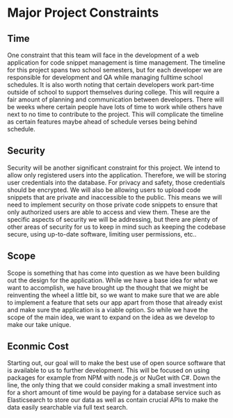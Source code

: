 # Major Project Constraints


## Time
One constraint that this team will face in the development of a web application for code snippet management is time management. The timeline for this project spans two school semesters, but for each developer we are responsible for development and QA while managing fulltime school schedules. It is also worth noting that certain developers work part-time outside of school to support themselves during college. This will require a fair amount of planning and communication between developers. There will be weeks where certain people have lots of time to work while others have next to no time to contribute to the project. This will complicate the timeline as certain features maybe ahead of schedule verses being behind schedule. 

## Security
Security will be another significant constraint for this project. We intend to allow only registered users into the application. Therefore, we will be storing user credentials into the database. For privacy and safety, those credentials should be encrypted. We will also be allowing users to upload code snippets that are private and inaccessible to the public. This means we will need to implement security on those private code snippets to ensure that only authorized users are able to access and view them. These are the specific aspects of security we will be addressing, but there are plenty of other areas of security for us to keep in mind such as keeping the codebase secure, using up-to-date software, limiting user permissions, etc..

## Scope
Scope is something that has come into question as we have been building out the design for the application. While we have a base idea for what we want to accomplish, we have brought up the thought that we might be reinventing the wheel a little bit, so we want to make sure that we are able to implement a feature that sets our app apart from those that already exist and make sure the application is a viable option. So while we have the scope of the main idea, we want to expand on the idea as we develop to make our take unique. 

## Econmic Cost
Starting out, our goal will to make the best use of open source software that is available to us to further development. This will be focused on using packages for example from NPM with node.js or NuGet with C#. Down the line, the only thing that we could consider making a small investment into for a short amount of time would be paying for a database service such as Elasticsearch to store our data as well as contain crucial APIs to make the data easily searchable via full text search. 
